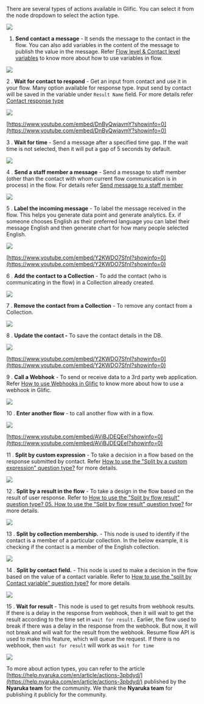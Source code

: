 There are several types of actions available in Glific. You can select it from the node dropdown to select the action type.

![](https://static.slab.com/prod/uploads/8k89m6if/posts/images/XdKR4WG8VDRleU4oXTa3TJ38.png)



1. **Send contact a message** - It sends the message to the contact in the flow. You can also add variables in the content of the message to publish the value in the message. Refer [Flow level &amp; Contact level variables](https://glific.slab.com/public/posts/8vomsqc0) to know more about how to use variables in flow. 

![](https://static.slab.com/prod/uploads/8k89m6if/posts/images/VYbCftHxpXBxPjNTbFmM4fGL.png)



2 . **Wait for contact to respond** - Get an input from contact and use it in your flow. Many option available for response type.  Input send by contact will be saved in the variable under `Result Name` field. For more details refer [Contact response type](https://glific.slab.com/public/posts/dvuebrx0)

![](https://static.slab.com/prod/uploads/8k89m6if/posts/images/M8QbJNMZ3n6HB-9Uul5nFlBp.png)

[https://www.youtube.com/embed/DnByQwiavmY?showinfo=0](https://www.youtube.com/embed/DnByQwiavmY?showinfo=0)



3 . **Wait for time** - Send a message after a specified time gap. If the wait time is not selected, then it will put a gap of 5 seconds by default.

![](https://static.slab.com/prod/uploads/8k89m6if/posts/images/JCZ03yZnNVEdVagLxKvVldwT.png)



4 . **Send a staff member a message** - Send a message to staff member (other than the contact with whom current flow communication is in  process) in the flow. For details refer [Send message to a staff member](https://glific.slab.com/public/posts/nt10u47i)

![](https://static.slab.com/prod/uploads/8k89m6if/posts/images/Tn0Mn4XaXltMuA6ZPBqLksku.png)



5 .  **Label the incoming message** - To label the message received in the flow. This helps you generate data point and generate analytics. Ex. if someone chooses English as their preferred language you can label their message English and then generate chart for how many people selected English.

![](https://static.slab.com/prod/uploads/8k89m6if/posts/images/0mER9Rbo1mEdUT0JdxL0fXB2.png)

[https://www.youtube.com/embed/Y2KWDO7SfnI?showinfo=0](https://www.youtube.com/embed/Y2KWDO7SfnI?showinfo=0)



6 .  **Add the contact to a Collection** - To add the contact (who is communicating in the flow) in a Collection already created.

![](https://static.slab.com/prod/uploads/8k89m6if/posts/images/KpOhp2wXXQo0Krjgm24CqkuJ.png)



7 . **Remove the contact from a Collection** - To remove any contact from a Collection.

![](https://static.slab.com/prod/uploads/8k89m6if/posts/images/vqJZiblURQ-_aKfUcCJsc91-.png)



8 .  **Update the contact -** To save the contact details in the DB.

![](https://static.slab.com/prod/uploads/8k89m6if/posts/images/5cyWCJVeDCCQwY10ST5wsvtI.png)

[https://www.youtube.com/embed/Y2KWDO7SfnI?showinfo=0](https://www.youtube.com/embed/Y2KWDO7SfnI?showinfo=0)



9 . **Call a Webhook** - To send or receive data to a 3rd party web application. Refer [How to use Webhooks in Glific](https://glific.slab.com/public/posts/zr4p96z4) to know more about how to use a webhook in Glific.

![](https://static.slab.com/prod/uploads/8k89m6if/posts/images/VE4NSv4nbeyG8g1JrN9cfIUj.png)



10 . **Enter another flow** - to call another flow with in a flow.

![](https://static.slab.com/prod/uploads/8k89m6if/posts/images/_KwzlqqPPEuG-BG5gBC5TehW.png)

[https://www.youtube.com/embed/AViBJDEQEeI?showinfo=0](https://www.youtube.com/embed/AViBJDEQEeI?showinfo=0)



11 .  **Split by custom expression**  -  To take a decision in a flow based on the response submitted by contact. Refer [How to use the &quot;Split by a custom expression&quot; question type?](https://glific.slab.com/public/posts/wvcjtoms) for more details.

![](https://static.slab.com/prod/uploads/8k89m6if/posts/images/C9hYXYR3zQIM63zg06EBgNGt.png)



12 . **Split by a result in the flow** - To take a design in the flow based on the result of user response. Refer to [How to use the &quot;Split by flow result&quot; question type? 05. How to use the &quot;Split by flow result&quot; question type?](https://glific.slab.com/public/posts/jln9xnz1) for more details.

![](https://static.slab.com/prod/uploads/8k89m6if/posts/images/BN8qzmUrKK6fJaSrQ4jJGYHQ.png)



13 . **Split by collection membership.** -  This node is used to identify if the contact is a member of a particular collection. In the below example, it is checking if the contact is a member of the English collection.

![](https://static.slab.com/prod/uploads/8k89m6if/posts/images/7P86aVO2PiyB1sjMTKTyWDAk.png)



14 . **Split by contact field.** - This node is used to make a decision in the flow based on the value of a contact variable. Refer to [How to use the &quot;split by Contact variable&quot; question type?](https://glific.slab.com/posts/14-how-to-use-the-split-by-contact-variable-question-type-nafumez4) for more details

![](https://static.slab.com/prod/uploads/8k89m6if/posts/images/jgnPibkb7gNdxJdnECG3gcuc.png)





15 .  **Wait for result** - This node is used to get results from webhook results. If there is a delay in the response from webhook, then it will wait to get the result according to the time set in `wait for result.` Earlier, the flow used to break if there was a delay in the response from the webhook. But now, it will not break and will wait for the result from the webhook. Resume flow API is used to make this feature, which will queue the request. If there is no webhook, then `wait for result` will work as `wait for time`

![](https://static.slab.com/prod/uploads/8k89m6if/posts/images/QSa997qmdwnOB8bhX1m7ugH2.png)



To more about action types, you can refer to the article [https://help.nyaruka.com/en/article/actions-3pbdyd/](https://help.nyaruka.com/en/article/actions-3pbdyd/)  published by the **Nyaruka team** for the community. We thank the **Nyaruka team** for publishing it publicly for the community.
